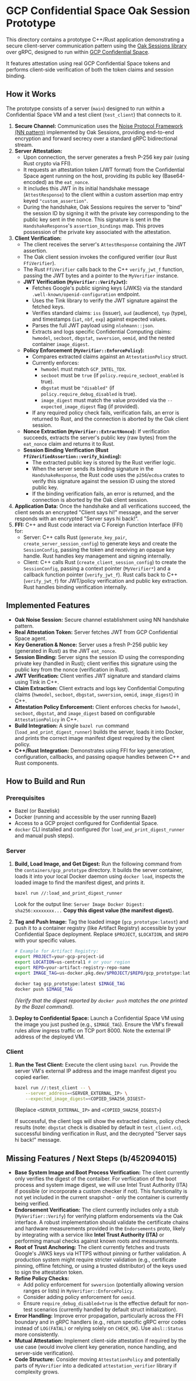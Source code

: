 # GCP Confidential Space Oak Session Prototype

This directory contains a prototype C++/Rust application demonstrating a secure client-server communication pattern using the [Oak Sessions library](https://github.com/project-oak/oak/tree/main/oak_sessions) over gRPC, designed to run within [GCP Confidential Space](https://cloud.google.com/confidential-computing/confidential-space/docs).

It features attestation using real GCP Confidential Space tokens and performs client-side verification of both the token claims and session binding.

## How it Works

The prototype consists of a server (`main`) designed to run within a Confidential Space VM and a test client (`test_client`) that connects to it.

1.  **Secure Channel:** Communication uses the [Noise Protocol Framework (NN pattern)](https://noiseprotocol.org/noise.html#interactive-handshake-patterns-fundamental) implemented by Oak Sessions, providing end-to-end encryption and forward secrecy over a standard gRPC bidirectional stream.
2.  **Server Attestation:**
    * Upon connection, the server generates a fresh P-256 key pair (using Rust crypto via FFI).
    * It requests an attestation token (JWT format) from the Confidential Space agent running on the host, providing its public key (Base64-encoded) as the `eat_nonce`.
    * It includes this JWT in its initial handshake message (`AttestResponse`) to the client within a custom assertion map entry keyed `"custom_assertion"`.
    * During the handshake, Oak Sessions requires the server to "bind" the session ID by signing it with the private key corresponding to the public key sent in the nonce. This signature is sent in the `HandshakeResponse`'s `assertion_bindings` map. This proves possession of the private key associated with the attestation.
3.  **Client Verification:**
    * The client receives the server's `AttestResponse` containing the JWT assertion.
    * The Oak client session invokes the configured verifier (our Rust `FfiVerifier`).
    * The Rust `FfiVerifier` calls back to the C++ `verify_jwt_f` function, passing the JWT bytes and a pointer to the `MyVerifier` instance.
    * **JWT Verification (`MyVerifier::VerifyJwt`):**
        * Fetches Google's public signing keys (JWKS) via the standard `.well-known/openid-configuration` endpoint.
        * Uses the Tink library to verify the JWT signature against the fetched keys.
        * Verifies standard claims: `iss` (issuer), `aud` (audience), `typ` (type), and timestamps (`iat`, `nbf`, `exp`) against expected values.
        * Parses the full JWT payload using `nlohmann::json`.
        * Extracts and logs specific Confidential Computing claims: `hwmodel`, `secboot`, `dbgstat`, `swversion`, `oemid`, and the nested container `image_digest`.
    * **Policy Enforcement (`MyVerifier::EnforcePolicy`):**
        * Compares extracted claims against an `AttestationPolicy` struct.
        * Currently enforces:
            * `hwmodel` must match `GCP_INTEL_TDX`.
            * `secboot` must be `true` (if `policy.require_secboot_enabled` is true).
            * `dbgstat` must be `"disabled"` (if `policy.require_debug_disabled` is true).
            * `image_digest` must match the value provided via the `--expected_image_digest` flag (if provided).
        * If any required policy check fails, verification fails, an error is returned to Rust, and the connection is aborted by the Oak client session.
    * **Nonce Extraction (`MyVerifier::ExtractNonce`):** If verification succeeds, extracts the server's public key (raw bytes) from the `eat_nonce` claim and returns it to Rust.
    * **Session Binding Verification (Rust `FfiVerifiedAssertion::verify_binding`):**
        * The extracted public key is stored by the Rust verifier logic.
        * When the server sends its binding signature in the `HandshakeResponse`, the Rust code uses the `p256`/`ecdsa` crates to verify this signature against the session ID using the stored public key.
        * If the binding verification fails, an error is returned, and the connection is aborted by the Oak client session.
4.  **Application Data:** Once the handshake and all verifications succeed, the client sends an encrypted "Client says hi!" message, and the server responds with an encrypted "Server says hi back!".
5.  **FFI:** C++ and Rust code interact via C Foreign Function Interface (FFI) for:
    * Server: C++ calls Rust (`generate_key_pair`, `create_server_session_config`) to generate keys and create the `SessionConfig`, passing the token and receiving an opaque key handle. Rust handles key management and signing internally.
    * Client: C++ calls Rust (`create_client_session_config`) to create the `SessionConfig`, passing a context pointer (`MyVerifier*`) and a callback function pointer (`verify_jwt_f`). Rust calls back to C++ (`verify_jwt_f`) for JWT/policy verification and public key extraction. Rust handles binding verification internally.

## Implemented Features

* **Oak Noise Session:** Secure channel establishment using NN handshake pattern.
* **Real Attestation Token:** Server fetches JWT from GCP Confidential Space agent.
* **Key Generation & Nonce:** Server uses a fresh P-256 public key (generated in Rust) as the JWT `eat_nonce`.
* **Session Binding:** Server signs the session ID using the corresponding private key (handled in Rust); client verifies this signature using the public key from the nonce (verification in Rust).
* **JWT Verification:** Client verifies JWT signature and standard claims using Tink in C++.
* **Claim Extraction:** Client extracts and logs key Confidential Computing claims (`hwmodel`, `secboot`, `dbgstat`, `swversion`, `oemid`, `image_digest`) in C++.
* **Attestation Policy Enforcement:** Client enforces checks for `hwmodel`, `secboot`, `dbgstat`, and `image_digest` based on configurable `AttestationPolicy` in C++.
* **Build Integration:** A single `bazel run` command (`load_and_print_digest_runner`) builds the server, loads it into Docker, and prints the correct image manifest digest required by the client policy.
* **C++/Rust Integration:** Demonstrates using FFI for key generation, configuration, callbacks, and passing opaque handles between C++ and Rust components.

## How to Build and Run

### Prerequisites

* Bazel (or Bazelisk)
* Docker (running and accessible by the user running Bazel)
* Access to a GCP project configured for Confidential Space.
* `docker` CLI installed and configured (for `load_and_print_digest_runner` and manual push steps).

### Server

1.  **Build, Load Image, and Get Digest:**
    Run the following command from the `containers/gcp_prototype` directory. It builds the server container, loads it into your local Docker daemon using `docker load`, inspects the loaded image to find the manifest digest, and prints it.

    ```bash
    bazel run //:load_and_print_digest_runner
    ```

    Look for the output line:
    `Server Image Docker Digest: sha256:xxxxxxxx...`
    **Copy this digest value (the manifest digest).**

2.  **Tag and Push Image:**
    Tag the loaded image (`gcp_prototype:latest`) and push it to a container registry (like Artifact Registry) accessible by your Confidential Space deployment. Replace `$PROJECT`, `$LOCATION`, and `$REPO` with your specific values.

    ```bash
    # Example for Artifact Registry:
    export PROJECT=your-gcp-project-id
    export LOCATION=us-central1 # or your region
    export REPO=your-artifact-registry-repo-name
    export IMAGE_TAG=us-docker.pkg.dev/$PROJECT/$REPO/gcp_prototype:latest

    docker tag gcp_prototype:latest $IMAGE_TAG
    docker push $IMAGE_TAG
    ```
    *(Verify that the digest reported by `docker push` matches the one printed by the Bazel command).*

3.  **Deploy to Confidential Space:**
    Launch a Confidential Space VM using the image you just pushed (e.g., `$IMAGE_TAG`). Ensure the VM's firewall rules allow ingress traffic on TCP port 8000. Note the external IP address of the deployed VM.

### Client

1.  **Run the Test Client:**
    Execute the client using `bazel run`. Provide the server VM's external IP address and the image manifest digest you copied earlier.

    ```bash
    bazel run //:test_client -- \
        --server_address=<SERVER_EXTERNAL_IP> \
        --expected_image_digest=<COPIED_SHA256_DIGEST>
    ```
    (Replace `<SERVER_EXTERNAL_IP>` and `<COPIED_SHA256_DIGEST>`)

    If successful, the client logs will show the extracted claims, policy check results (note: `dbgstat` check is disabled by default in `test_client.cc`), successful binding verification in Rust, and the decrypted "Server says hi back!" message.

## Missing Features / Next Steps (b/452094015)

* **Base System Image and Boot Process Verification:** The client currently only verifies the digest of the contaiber. For verfiication
of the boot process and system image digest, we will use Intel Trust Authority (ITA) if possible (or incorporate a custom checker if not). This functionality is not yet included in the current snapshot - only the container is currently being verified.
* **Endorsement Verification:** The client currently includes only a stub (`MyVerifier::Verify`) for verifying platform endorsements via the Oak interface. A robust implementation should validate the certificate chains and hardware measurements provided in the `Endorsements` proto, likely by integrating with a service like **Intel Trust Authority (ITA)** or performing manual checks against known roots and measurements.
* **Root of Trust Anchoring:** The client currently fetches and trusts Google's JWKS keys via HTTPS without pinning or further validation. A production system might require stricter validation (e.g., certificate pinning, offline fetching, or using a trusted distributor) of the keys used to sign the attestation token.
* **Refine Policy Checks:**
    * Add policy enforcement for `swversion` (potentially allowing version ranges or lists) in `MyVerifier::EnforcePolicy`.
    * Consider adding policy enforcement for `oemid`.
    * Ensure `require_debug_disabled=true` is the effective default for non-test scenarios (currently handled by default struct initialization).
* **Error Handling:** Improve error propagation, particularly across the FFI boundary and in gRPC handlers (e.g., return specific gRPC error codes instead of `LOG(FATAL)` or relying solely on `CHECK_OK`). Use `absl::Status` more consistently.
* **Mutual Attestation:** Implement client-side attestation if required by the use case (would involve client key generation, nonce handling, and server-side verification).
* **Code Structure:** Consider moving `AttestationPolicy` and potentially parts of `MyVerifier` into a dedicated `attestation_verifier` library if complexity grows.
